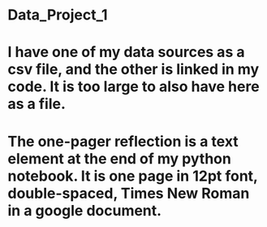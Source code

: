 # Data_Project_1

# I have one of my data sources as a csv file, and the other is linked in my code. It is too large to also have here as a file. 
# The one-pager reflection is a text element at the end of my python notebook. It is one page in 12pt font, double-spaced, Times New Roman in a google document.
